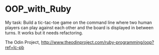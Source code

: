 # OOP_with_Ruby
My task:
Build a tic-tac-toe game on the command line where two human players can play against each other and the board is displayed in between turns.
It works but it needs refactoring.

The Odin Project, http://www.theodinproject.com/ruby-programming/oop?ref=lc-pb
